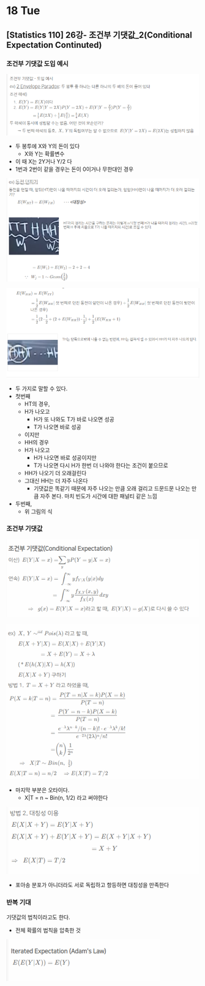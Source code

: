 # 18 Tue

## \[Statistics 110\] 26강- 조건부 기댓값\_2\(Conditional Expectation Continuted\)

### 조건부 기댓값 도입 예시

![](../../.gitbook/assets/image%20%28602%29.png)

* 두 봉투에 X와 Y의 돈이 있다
  * X와 Y는 확률변수
* 이 때 X는 2Y거나 Y/2 다
* 1번과 2번이 같을 경우는 돈이 0이거나 무한대인 경우

![](../../.gitbook/assets/image%20%28598%29.png)

![](../../.gitbook/assets/image%20%28594%29.png)

* 두 가지로 말할 수 있다.
* 첫번째
  * HT의 경우,
  * H가 나오고
    * H가 또 나와도 T가 바로 나오면 성공
    * T가 나오면 바로 성공
  * 이지만
  * HH의 경우
  * H가 나오고
    * H가 나오면 바로 성공이지만
    * T가 나오면 다시 H가 한번 더 나와야 한다는 조건이 붙으므로
  * HH가 나오기 더 오래걸린다
  * 그대신 HH는 더 자주 나온다
    * 기댓값은 똑같기 때문에 자주 나오는 만큼 오래 걸리고 드문드문 나오는 만큼 자주 본다. 마치 빈도가 시간에 대한 패널티 같은 느낌
* 두번째,
  * 위 그림의 식

### 조건부 기댓값

![](../../.gitbook/assets/image%20%28596%29.png)

![](../../.gitbook/assets/image%20%28591%29.png)

* 마지막 부분은 오타이다.
  * X\|T = n ~ Bin\(n, 1/2\) 라고 써야한다

![](../../.gitbook/assets/image%20%28597%29.png)

* 포아송 분포가 아니더라도 서로 독립하고 항등하면 대칭성을 만족한다

### 반복 기대

기댓값의 법칙이라고도 한다.

* 전체 확률의 법칙을 압축한 것

![](../../.gitbook/assets/image%20%28592%29.png)


